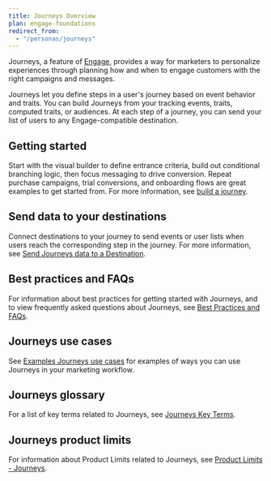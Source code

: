 ```yaml
---
title: Journeys Overview
plan: engage-foundations
redirect_from:
  - "/personas/journeys"
---
```


Journeys, a feature of [Engage](/docs/engage/), provides a way for marketers to personalize experiences through planning how and when to engage customers with the right campaigns and messages.

Journeys let you define steps in a user's journey based on event behavior and traits. You can build Journeys from your tracking events, traits, computed traits, or audiences. At each step of a journey, you can send your list of users to any Engage-compatible destination.

## Getting started

Start with the visual builder to define entrance criteria, build out conditional branching logic, then focus messaging to drive conversion. Repeat purchase campaigns, trial conversions, and onboarding flows are great examples to get started from. For more information, see [build a journey](/docs/engage/journeys/build-journey).

## Send data to your destinations

Connect destinations to your journey to send events or user lists when users reach the corresponding step in the journey. For more information, see [Send Journeys data to a Destination](/docs/engage/journeys/send-data).

## Best practices and FAQs

For information about best practices for getting started with Journeys, and to view frequently asked questions about Journeys, see [Best Practices and FAQs](/docs/engage/journeys/faq-best-practices).

## Journeys use cases

See [Examples Journeys use cases](/docs/engage/journeys/use-cases/) for examples of ways you can use Journeys in your marketing workflow.

## Journeys glossary

For a list of key terms related to Journeys, see [Journeys Key Terms](/docs/engage/journeys/key-terms).

## Journeys product limits

For information about Product Limits related to Journeys, see [Product Limits - Journeys](/docs/engage/product-limits#journeys).

